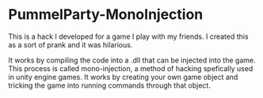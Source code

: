 # PummelParty-MonoInjection
This is a hack I developed for a game I play with my friends.
I created this as a sort of prank and it was hilarious.

It works by compiling the code into a .dll that can be injected into the game.
This process is called mono-injection, a method of hacking spefically used in unity engine games.
It works by creating your own game object and tricking the game into running commands through that object.
